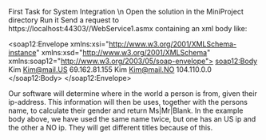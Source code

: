 First Task for System Integration \n
Open the solution in the MiniProject directory
Run it
Send a request to https://localhost:44303//WebService1.asmx containing an xml body like:
<?xml version="1.0" encoding="utf-8"?>
<soap12:Envelope xmlns:xsi="http://www.w3.org/2001/XMLSchema-instance" xmlns:xsd="http://www.w3.org/2001/XMLSchema" xmlns:soap12="http://www.w3.org/2003/05/soap-envelope">
  <soap12:Body>
    <HelloWorldAsync xmlns="test">
      <persons>
        <list>
          <PersonDTO>
            <Name>Kim</Name>
            <Email>Kim@mail.US</Email>
            <IP>69.162.81.155</IP>
          </PersonDTO>
          <PersonDTO>
            <Name>Kim</Name>
            <Email>Kim@mail.NO</Email>
            <IP>104.110.0.0</IP>
          </PersonDTO>
        </list>
      </persons>
    </HelloWorldAsync>
  </soap12:Body>
</soap12:Envelope>

Our software will determine where in the world a person is from, given their ip-address.
This information will then be uses, together with the persons name, to calculate their gender and return Ms|Mr|Blank.
In the example body above, we have used the same name twice, but one has an US ip and the other a NO ip. They will get different titles because of this.
